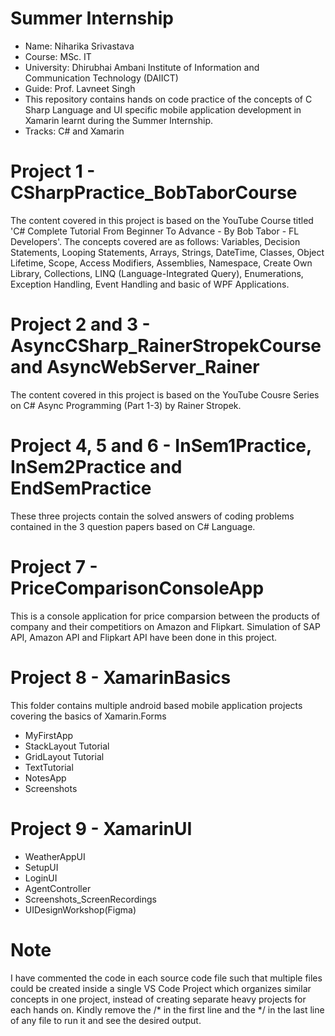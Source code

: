 # Summer Internship
- Name: Niharika Srivastava
- Course: MSc. IT
- University: Dhirubhai Ambani Institute of Information and Communication Technology (DAIICT)
- Guide: Prof. Lavneet Singh
- This repository contains hands on code practice of the concepts of C Sharp Language and UI specific mobile application development in Xamarin learnt during the Summer Internship.
- Tracks: C# and Xamarin

# Project 1 - CSharpPractice_BobTaborCourse
The content covered in this project is based on the YouTube Course titled 'C# Complete Tutorial From Beginner To Advance - By Bob Tabor - FL Developers'. 
The concepts covered are as follows: Variables, Decision Statements, Looping Statements, Arrays, Strings, DateTime, Classes, Object Lifetime, 
Scope, Access Modifiers, Assemblies, Namespace, Create Own Library, Collections, LINQ (Language-Integrated Query), Enumerations, Exception Handling, 
Event Handling and basic of WPF Applications.

# Project 2 and 3 - AsyncCSharp_RainerStropekCourse and AsyncWebServer_Rainer
The content covered in this project is based on the YouTube Cousre Series on C# Async Programming (Part 1-3) by Rainer Stropek.

# Project 4, 5 and 6 - InSem1Practice, InSem2Practice and EndSemPractice 
These three projects contain the solved answers of coding problems contained in the 3 question papers based on C# Language.

# Project 7 - PriceComparisonConsoleApp
This is a console application for price comparsion between the products of company and their competitiors on Amazon and Flipkart. 
Simulation of SAP API, Amazon API and Flipkart API have been done in this project.

# Project 8 - XamarinBasics
This folder contains multiple android based mobile application projects covering the basics of Xamarin.Forms
- MyFirstApp
- StackLayout Tutorial
- GridLayout Tutorial
- TextTutorial
- NotesApp
- Screenshots

# Project 9 - XamarinUI
- WeatherAppUI
- SetupUI
- LoginUI
- AgentController
- Screenshots_ScreenRecordings
- UIDesignWorkshop(Figma)

# Note
I have commented the code in each source code file such that multiple files could be created inside a single VS Code Project which organizes similar concepts in one project, 
instead of creating separate heavy projects for each hands on. Kindly remove the /* in the first line and the */ in the last line of any file to run it and see the desired output.
